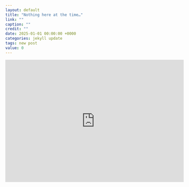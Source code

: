 ```yaml
---
layout: default
title: "Nothing here at the time…"
link: ""
caption: ""
credit: ""
date: 2025-01-01 00:00:00 +0000
categories: jekyll update
tags: new post
value: 0
---
```


<iframe
      src="https://archive.org/embed/storybyrobertmckee"
      width="560" height="384" frameborder="0"
      webkitallowfullscreen="true" mozallowfullscreen="true" allowfullscreen
    ></iframe>

<!-- 

fix the unconvincing [('Noahide')] story: connect (Noah) to [Mary Magdalene] for gentiles

-->
